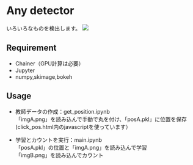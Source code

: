 # Any detector

いろいろなものを検出します。
<img src="https://raw.githubusercontent.com/samacoba/count/master/sample.png">


## Requirement

- Chainer（GPU計算は必要）
- Jupyter
- numpy,skimage,bokeh

## Usage
- 教師データの作成：get_position.ipynb  
「imgA.png」を読み込んで手動で丸を付け、「posA.pkl」に位置を保存  
(click_pos.html内のjavascriptを使っています）

- 学習とカウントを実行：main.ipynb  
「posA.pkl」の位置と「imgA.png」を読み込んで学習  
「imgB.png」を読み込んでカウント  
